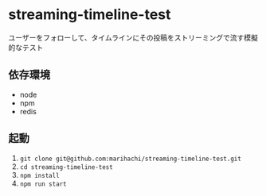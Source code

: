 # streaming-timeline-test
ユーザーをフォローして、タイムラインにその投稿をストリーミングで流す模擬的なテスト

## 依存環境
- node
- npm
- redis

## 起動
1. `git clone git@github.com:marihachi/streaming-timeline-test.git`
2. `cd streaming-timeline-test`
3. `npm install`
4. `npm run start`
